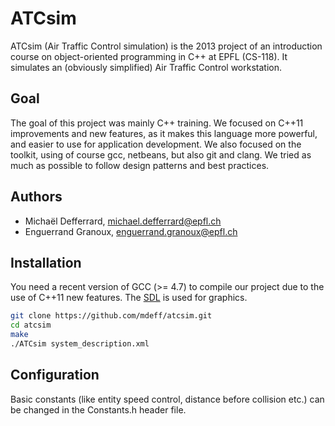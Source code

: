 # ATCsim

ATCsim (Air Traffic Control simulation) is the 2013 project of an introduction
course on object-oriented programming in C++ at EPFL (CS-118). It simulates an
(obviously simplified) Air Traffic Control workstation.

## Goal

The goal of this project was mainly C++ training. We focused on C++11
improvements and new features, as it makes this language more powerful, and
easier to use for application development. We also focused on the toolkit, using
of course gcc, netbeans, but also git and clang. We tried as much as possible to
follow design patterns and best practices.

## Authors

* Michaël Defferrard, michael.defferrard@epfl.ch
* Enguerrand Granoux, enguerrand.granoux@epfl.ch

## Installation

You need a recent version of GCC (>= 4.7) to compile our project due to the use
of C++11 new features. The [SDL](https://www.libsdl.org/) is used for graphics.

```sh
git clone https://github.com/mdeff/atcsim.git
cd atcsim
make
./ATCsim system_description.xml
```

## Configuration

Basic constants (like entity speed control, distance before collision etc.) can
be changed in the Constants.h header file.
